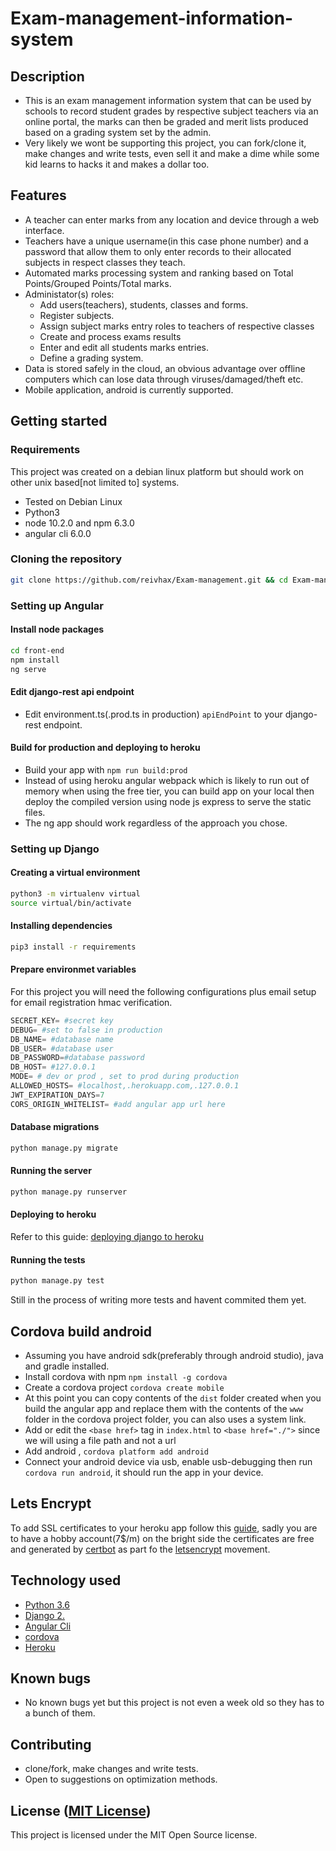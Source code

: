 Exam-management-information-system
==================================
## Description
* This is an exam management information system that can be used by schools to record student grades by respective subject teachers via an online portal, the marks can then be graded and merit lists produced based on a grading system set by the admin.
* Very likely we wont be supporting this project, you can fork/clone it, make changes and write tests, even sell it and make a dime while some kid learns to hacks it and makes a dollar too.

## Features
* A teacher can enter marks from any location and device through a web interface.
* Teachers have a unique username(in this case phone number) and a password that allow them to only enter records to their allocated subjects in respect classes they teach.
* Automated marks processing system and ranking based on Total Points/Grouped Points/Total marks.
* Administator(s) roles:
  * Add users(teachers), students, classes and forms.
  * Register subjects.
  * Assign subject marks entry roles to teachers of respective classes
  * Create and process exams results
  * Enter and edit all students marks entries.
  * Define a grading system.
* Data is stored safely in the cloud, an obvious advantage over offline computers which can lose data through viruses/damaged/theft etc.
* Mobile application, android is currently supported.

## Getting started

### Requirements
This project was created on a debian linux platform but should work on other unix based[not limited to] systems.
* Tested on Debian Linux
* Python3
* node 10.2.0 and npm 6.3.0
* angular cli 6.0.0

### Cloning the repository
```bash
git clone https://github.com/reivhax/Exam-management.git && cd Exam-management
```
### Setting up Angular
#### Install node packages
```bash
cd front-end
npm install
ng serve
```
#### Edit django-rest api endpoint
* Edit environment.ts(.prod.ts in production) `apiEndPoint` to your django-rest endpoint.
#### Build for production and deploying to heroku
* Build your app with `npm run build:prod`
* Instead of using heroku angular webpack which is likely to run out of memory when using the free tier, you can build app on your local then deploy the compiled version using node js express to serve the static files.
* The ng app should work regardless of the approach you chose.

### Setting up Django
#### Creating a virtual environment

```bash
python3 -m virtualenv virtual
source virtual/bin/activate
```
#### Installing dependencies
```bash
pip3 install -r requirements
```

#### Prepare environmet variables
For this project you will need the following configurations plus email setup for email registration hmac verification.
```python
SECRET_KEY= #secret key 
DEBUG= #set to false in production
DB_NAME= #database name
DB_USER= #database user
DB_PASSWORD=#database password
DB_HOST= #127.0.0.1
MODE= # dev or prod , set to prod during production
ALLOWED_HOSTS= #localhost,.herokuapp.com,.127.0.0.1
JWT_EXPIRATION_DAYS=7
CORS_ORIGIN_WHITELIST= #add angular app url here
```
#### Database migrations

```bash
python manage.py migrate
```
#### Running the server 
```bash
python manage.py runserver
```
#### Deploying to heroku
Refer to this guide: [deploying django to heroku](https://github.com/jakhax/deploying-django-to-heroku-manual.git)

#### Running the tests
```bash
python manage.py test
```
Still in the process of writing more tests and havent commited them yet.

## Cordova build android
* Assuming you have android sdk(preferably through android studio), java and gradle installed.
* Install cordova with npm `npm install -g cordova`
* Create a cordova project `cordova create mobile`
* At this point you can copy contents of the `dist` folder created when you build the angular app and replace them with the contents of the `www` folder in the cordova project folder, you can also uses a system link.
* Add or edit the `<base href>` tag in `index.html` to `<base href="./">` since we will using a file path and not a url
* Add android , `cordova platform add android`
* Connect your android device via usb, enable usb-debugging then run `cordova run android`, it should run the app in your device.

## Lets Encrypt
To add SSL certificates to your heroku app follow this [guide](https://medium.com/@joshua.massover/lets-encrypt-ssl-using-django-on-heroku-c35edaaaeaac), sadly you are to have a hobby account(7$/m)
 on the bright side the certificates are free and generated by [certbot](https://certbot.eff.org/) as part fo the [letsencrypt](https://letsencrypt.org/) movement.

## Technology used
* [Python 3.6](https://www.python.org/)
* [Django 2.](https://www.djangoproject.com/)
* [Angular Cli](https://angular.io/)
* [cordova](https://cordova.apache.org/)
* [Heroku](https://heroku.com)

## Known bugs
* No known bugs yet but this project is not even a week old so they has to a bunch of them.

## Contributing
- clone/fork, make changes and write tests.
- Open to suggestions on optimization methods.

## License ([MIT License](http://choosealicense.com/licenses/mit/))
This project is licensed under the MIT Open Source license.

